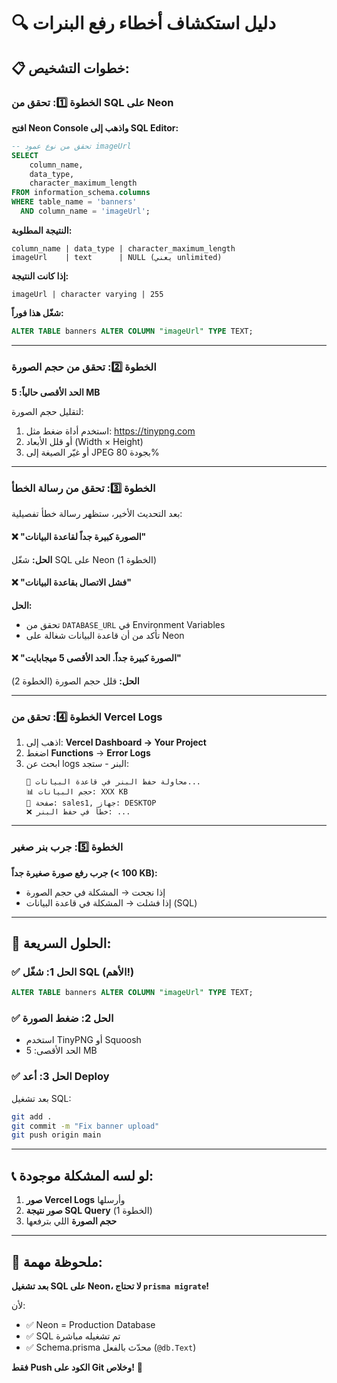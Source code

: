 # 🔍 دليل استكشاف أخطاء رفع البنرات

## 📋 خطوات التشخيص:

### الخطوة 1️⃣: تحقق من SQL على Neon

**افتح Neon Console واذهب إلى SQL Editor:**

```sql
-- تحقق من نوع عمود imageUrl
SELECT 
    column_name,
    data_type,
    character_maximum_length
FROM information_schema.columns 
WHERE table_name = 'banners' 
  AND column_name = 'imageUrl';
```

**النتيجة المطلوبة:**
```
column_name | data_type | character_maximum_length
imageUrl    | text      | NULL (يعني unlimited)
```

**إذا كانت النتيجة:**
```
imageUrl | character varying | 255
```

**شغّل هذا فوراً:**
```sql
ALTER TABLE banners ALTER COLUMN "imageUrl" TYPE TEXT;
```

---

### الخطوة 2️⃣: تحقق من حجم الصورة

**الحد الأقصى حالياً: 5 MB**

لتقليل حجم الصورة:
1. استخدم أداة ضغط مثل: https://tinypng.com
2. أو قلل الأبعاد (Width × Height)
3. أو غيّر الصيغة إلى JPEG بجودة 80%

---

### الخطوة 3️⃣: تحقق من رسالة الخطأ

بعد التحديث الأخير، ستظهر رسالة خطأ تفصيلية:

#### ❌ **"الصورة كبيرة جداً لقاعدة البيانات"**
**الحل:** شغّل SQL على Neon (الخطوة 1)

#### ❌ **"فشل الاتصال بقاعدة البيانات"**
**الحل:** 
- تحقق من `DATABASE_URL` في Environment Variables
- تأكد من أن قاعدة البيانات شغالة على Neon

#### ❌ **"الصورة كبيرة جداً. الحد الأقصى 5 ميجابايت"**
**الحل:** قلل حجم الصورة (الخطوة 2)

---

### الخطوة 4️⃣: تحقق من Vercel Logs

1. اذهب إلى: **Vercel Dashboard → Your Project**
2. اضغط **Functions** → **Error Logs**
3. ابحث عن logs البنر - ستجد:
   ```
   🔄 محاولة حفظ البنر في قاعدة البيانات...
   📊 حجم البيانات: XXX KB
   📍 صفحة: sales1, جهاز: DESKTOP
   ❌ خطأ في حفظ البنر: ...
   ```

---

### الخطوة 5️⃣: جرب بنر صغير

**جرب رفع صورة صغيرة جداً (< 100 KB):**
- إذا نجحت → المشكلة في حجم الصورة
- إذا فشلت → المشكلة في قاعدة البيانات (SQL)

---

## 🎯 الحلول السريعة:

### ✅ الحل 1: شغّل SQL (الأهم!)
```sql
ALTER TABLE banners ALTER COLUMN "imageUrl" TYPE TEXT;
```

### ✅ الحل 2: ضغط الصورة
- استخدم TinyPNG أو Squoosh
- الحد الأقصى: 5 MB

### ✅ الحل 3: أعد Deploy
بعد تشغيل SQL:
```bash
git add .
git commit -m "Fix banner upload"
git push origin main
```

---

## 📞 لو لسه المشكلة موجودة:

1. **صور Vercel Logs** وأرسلها
2. **صور نتيجة SQL Query** (الخطوة 1)
3. **حجم الصورة** اللي بترفعها

---

## 🚨 ملحوظة مهمة:

**بعد تشغيل SQL على Neon، لا تحتاج `prisma migrate`!**

لأن:
- ✅ Neon = Production Database
- ✅ SQL تم تشغيله مباشرة
- ✅ Schema.prisma محدّث بالفعل (`@db.Text`)

**فقط Push الكود على Git وخلاص!** 🎉

